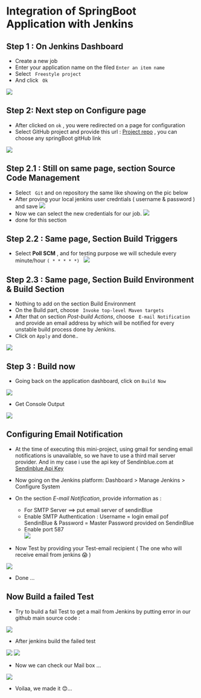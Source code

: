 # Integration of SpringBoot Application with Jenkins

## Step 1 : On Jenkins Dashboard 
- Create a new job 
- Enter your application name on the filed `Enter an item name` 
- Select `` Freestyle project``
- And click `` Ok``

![](https://github.com/Tcarters/jenkinsEssentialForDev/blob/master/Screenshots/pic1.png)

## Step 2: Next step on Configure page
- After clicked on `ok` , you were redirected on a page for configuration 
- Select GitHub project and provide this url : [Project repo](https://github.com/Tcarters/HelloSpringJenkins) , you can choose any springBoot gitHub link

![](https://github.com/Tcarters/jenkinsEssentialForDev/blob/master/Screenshots/pic2-Configure.png)

## Step 2.1 :  Still on same page, section Source Code Management
- Select `` Git`` and on repository the same like showing on the pic below
- After proving your local jenkins user credntials ( username & password ) and save
        ![](pic3.0 )
- Now we can select the new credentials for our job.
    ![](https://github.com/Tcarters/jenkinsEssentialForDev/blob/master/Screenshots/pic3.0-avant3.png)
- done for this section 

## Step 2.2 : Same page, Section Build Triggers
- Select **Poll SCM** , and for testing purpose we will schedule every minute/hour `( * * * * *) ` 
  ![](https://github.com/Tcarters/jenkinsEssentialForDev/blob/master/Screenshots/pic4-correc.png)

## Step 2.3 : Same page, Section Build Environment & Build Section

- Nothing to add on the section Build Environment
- On the Build part, choose ` Invoke top-level Maven targets`
- After that on section *Post-build Actions*, choose `` E-mail Notification`` and provide an email address by which will be notified for every unstable build process done by Jenkins.
- Click on ``Apply`` and done..

![](https://github.com/Tcarters/jenkinsEssentialForDev/blob/master/Screenshots/pic5.png)

## Step 3 : Build now
- Going back on the application dashboard, click on `Build Now` 

![](https://github.com/Tcarters/jenkinsEssentialForDev/blob/master/Screenshots/pic6-building.png)

- Get Console Output

![](https://github.com/Tcarters/jenkinsEssentialForDev/blob/master/Screenshots/pic7-succes-withoutEmail.png)


## Configuring Email Notification
- At the time of executing this mini-project, using gmail for sending email notifications is unavailable, so we have to use a third mail server provider. And in my case i use the api key of Sendinblue.com at [Sendinblue Api Key](https://app.sendinblue.com/settings/keys/smtp)

- Now going on the Jenkins platform: Dashboard > Manage Jenkins > Configure System
- On the section *E-mail Notification*, provide information as :
  * For SMTP Server ==> put email server of sendinBlue
  * Enable SMTP Authentication : Username = login email pof SendinBlue & Password = Master Password provided on SendinBlue 
  * Enable port 587   
![](https://github.com/Tcarters/jenkinsEssentialForDev/blob/master/Screenshots/pic8-SendBlue.png)

- Now Test by providing your Test-email recipient ( The one who will receive email from jenkins :scream: )

![](https://github.com/Tcarters/jenkinsEssentialForDev/blob/master/Screenshots/pic8-Email-conf.png)
- Done ... 


## Now Build a failed Test
- Try to build a fail Test to get a mail from Jenkins by putting error in our github main source code :

![](https://github.com/Tcarters/jenkinsEssentialForDev/blob/master/Screenshots/pic9-1gitFail.png)

- After jenkins build the failed test

![](https://github.com/Tcarters/jenkinsEssentialForDev/blob/master/Screenshots/pic10-failtest.png)
![](https://github.com/Tcarters/jenkinsEssentialForDev/blob/master/Screenshots/pic10-Fail2.png)

- Now we can check our Mail box ...

![](https://github.com/Tcarters/jenkinsEssentialForDev/blob/master/Screenshots/pic9-Email-forFailBuild.png)

- Voilaa, we made it :blush:... 